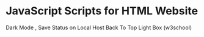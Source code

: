 # JavaScript Scripts for HTML Website
Dark Mode , Save Status on Local Host
Back To Top
Light Box (w3school)
